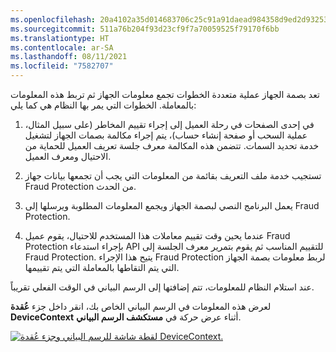 ```yaml
---
ms.openlocfilehash: 20a4102a35d014683706c25c91a91daead984358d9ed2d9325316419bbb7d3ba
ms.sourcegitcommit: 511a76b204f93d23cf9f7a70059525f79170f6bb
ms.translationtype: HT
ms.contentlocale: ar-SA
ms.lasthandoff: 08/11/2021
ms.locfileid: "7582707"
---
```

تعد بصمة الجهاز عملية متعددة الخطوات تجمع معلومات الجهاز ثم تربط هذه المعلومات بالمعاملة. الخطوات التي يمر بها النظام هي كما يلي:

1.  في إحدى الصفحات في رحلة العميل إلى إجراء تقييم المخاطر (على سبيل المثال، عملية السحب أو صفحة إنشاء حساب)، يتم إجراء مكالمة بصمات الجهاز لتشغيل خدمة تحديد السمات. تتضمن هذه المكالمة معرف جلسة تعريف العميل للحماية من الاحتيال ومعرف العميل.

2.  تستجيب خدمة ملف التعريف بقائمة من المعلومات التي يجب أن تجمعها بيانات جهاز Fraud Protection من الحدث. 

3.  يعمل البرنامج النصي لبصمة الجهاز ويجمع المعلومات المطلوبة ويرسلها إلى Fraud Protection.

4.  عندما يحين وقت تقييم معاملات هذا المستخدم للاحتيال، يقوم عميل Fraud Protection بإجراء استدعاء API للتقييم المناسب ثم يقوم بتمرير معرف الجلسة إلى Fraud Protection. يتيح هذا الإجراء Fraud Protection لربط معلومات بصمة الجهاز التي يتم التقاطها بالمعاملة التي يتم تقييمها.

عند استلام النظام للمعلومات، تتم إضافتها إلى الرسم البياني في الوقت الفعلي تقريباً. 

لعرض هذه المعلومات في الرسم البياني الخاص بك، انقر داخل جزء **عُقدة DeviceContext** أثناء عرض حركة في **مستكشف الرسم البياني**. 

[ ![لقطة شاشة للرسم البياني وجزء عُقدة DeviceContext.](../media/device-context-node-ss.png) ](../media/device-context-node-ss.png#lightbox)

